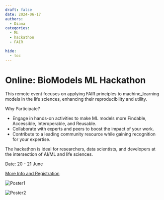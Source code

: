 ```yaml
---
draft: false
date: 2024-06-17
authors:
  - Diana
categories:
  - ML
  - hackathon
  - FAIR

hide:
  - toc
---
```


# Online: BioModels ML Hackathon

This remote event focuses on applying FAIR principles to machine_learning models in the life sciences, enhancing their reproducibility and utility.

Why Participate?

* Engage in hands-on activities to make ML models more Findable, Accessible, Interoperable, and Reusable.
* Collaborate with experts and peers to boost the impact of your work.
* Contribute to a leading community resource while gaining recognition for your expertise.

The hackathon is ideal for researchers, data scientists, and developers at the intersection of AI/ML and life sciences.

Date: 20 - 21 June

[More Info and Registration](https://docs.google.com/forms/d/e/1FAIpQLSc_STV6X5WFkrcij5T39_w9C07zG3LhhTYX0pjx5clKZltB_w/viewform) 

<!-- more -->


![Poster1](https://media.licdn.com/dms/image/D4E22AQGICBqq2DT01g/feedshare-shrink_1280/0/1716303602258?e=1721260800&v=beta&t=W2k85VxBM83vCtYrX69DSgn2U7y6tnBqCpF8pfm5eUI)  



![Poster2](https://media.licdn.com/dms/image/D4E22AQHPlgFxlThB_g/feedshare-shrink_1280/0/1716303602073?e=1721260800&v=beta&t=R6Y7XW8OB3XA7_a0HT5ip3udODGGyXijx2Dun4qbrU0)  
